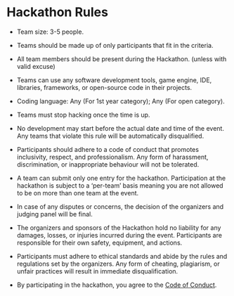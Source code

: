 # Hackathon Rules
<!-- This is a sample set of rules. Feel free to add new rules or remove any existing ones. -->

* Team size:  3-5 people.

* Teams should be made up of only participants that fit in the criteria.

* All team members should be present during the Hackathon. (unless with valid excuse)

* Teams can use any software development tools, game engine, IDE, libraries, frameworks, or open-source code in their projects.
  
* Coding language: Any (For 1st year category); Any (For open category).

* Teams must stop hacking once the time is up. 

* No development may start before the actual date and time of the event. Any teams that violate this rule will be automatically disqualified.

* Participants should adhere to a code of conduct that promotes inclusivity, respect, and professionalism. Any form of harassment, discrimination, or inappropriate behaviour will not be tolerated.
  
* A team can submit only one entry for the hackathon. Participation at the hackathon is subject to a ‘per-team’ basis meaning you are not allowed to be on more than one team at the event.

*  In case of any disputes or concerns, the decision of the organizers and judging panel will be final.

*  The organizers and sponsors of the Hackathon hold no liability for any damages, losses, or injuries incurred during the event. Participants are responsible for their own safety, equipment, and actions.

*  Participants must adhere to ethical standards and abide by the rules and regulations set by the organizers. Any form of cheating, plagiarism, or unfair practices will result in immediate disqualification.

* By participating in the hackathon, you agree to the [Code of Conduct](CODE_OF_CONDUCT.md).
